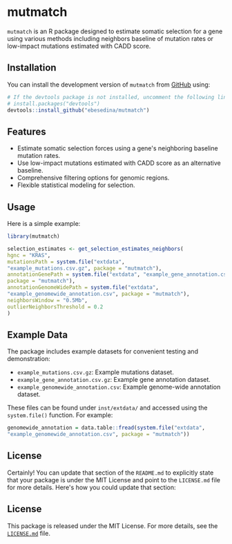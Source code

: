 # mutmatch

`mutmatch` is an R package designed to estimate somatic selection for a gene using various methods including neighbors baseline of mutation rates or low-impact mutations estimated with CADD score.

## Installation

You can install the development version of `mutmatch` from [GitHub](https://github.com/ebesedina/mutmatch) using:

```R
# If the devtools package is not installed, uncomment the following line:
# install.packages("devtools")
devtools::install_github("ebesedina/mutmatch")
```

## Features

- Estimate somatic selection forces using a gene's neighboring baseline mutation rates.
- Use low-impact mutations estimated with CADD score as an alternative baseline.
- Comprehensive filtering options for genomic regions.
- Flexible statistical modeling for selection.

## Usage

Here is a simple example:

```R
library(mutmatch)

selection_estimates <- get_selection_estimates_neighbors(
hgnc = "KRAS",
mutationsPath = system.file("extdata",
"example_mutations.csv.gz", package = "mutmatch"),
annotationGenePath = system.file("extdata", "example_gene_annotation.csv.gz",
package = "mutmatch"),
annotationGenomeWidePath = system.file("extdata",
"example_genomewide_annotation.csv", package = "mutmatch"),
neighborsWindow = "0.5Mb",
outlierNeighborsThreshold = 0.2
)
```

## Example Data

The package includes example datasets for convenient testing and demonstration:

- `example_mutations.csv.gz`: Example mutations dataset.
- `example_gene_annotation.csv.gz`: Example gene annotation dataset.
- `example_genomewide_annotation.csv`: Example genome-wide annotation dataset.

These files can be found under `inst/extdata/` and accessed using the `system.file()` function. 
For example:

```R
genomewide_annotation = data.table::fread(system.file("extdata", 
"example_genomewide_annotation.csv", package = "mutmatch"))
```

## License

Certainly! You can update that section of the `README.md` to explicitly state that your package is under the MIT License and point to the `LICENSE.md` file for more details. Here's how you could update that section:

## License

This package is released under the MIT License. For more details, see the [`LICENSE.md`](LICENSE.md) file.


